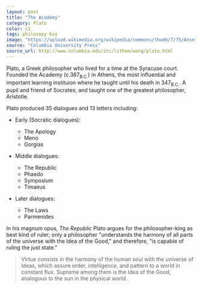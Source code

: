 ```yaml
---
layout: post
title: "The Academy"
category: Plato
color: c1
tags: philosopy bio
image: "https://upload.wikimedia.org/wikipedia/commons/thumb/7/75/Anselm_Feuerbach_-_Das_Gastmahl._Nach_Platon_%28zweite_Fassung%29_-_Google_Art_Project.jpg/1280px-Anselm_Feuerbach_-_Das_Gastmahl._Nach_Platon_%28zweite_Fassung%29_-_Google_Art_Project.jpg"
source: "Columbia University Press"
source_url: http://www.columbia.edu/itc/lithum/wong/plato.html
---
```


Plato, a Greek philosopher who lived for a time at the Syracuse court. Founded the Academy (c.387<sub>B.C.</sub>) in Athens, the most influential and important learning instituion where he taught until his death in 347<sub>B.C.</sub>. A pupil and friend of Socrates, and taught one of the greatest philosopher, Aristotle.
<!--more-->

Plato produced 35 dialogues and 13 letters including:

- Early (Socratic dialogues):
  - The Apology
  - Meno
  - Gorgias

- Middle dialogues:
  - The Republic
  - Phaedo
  - Symposium
  - Timaeus

- Later dialogues:
  - The Laws
  - Parmenides

In his magnum opus, <cite>The Republic</cite> Plato argues for the philosopher-king as best kind of ruler;
only a philosopher "understands the harmony of all parts of the universe with the Idea of the Good,"
and therefore, "is capable of ruling the just state."

> Virtue consists in the harmony of the human soul with the universe of Ideas, which assure order, intelligence, and pattern to a world in constant flux. Supreme among them is the Idea of the Good, analogous to the sun in the physical world.
